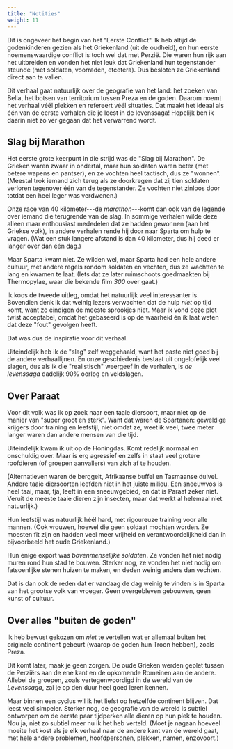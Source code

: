 ```yaml
---
title: "Notities"
weight: 11
---
```


Dit is ongeveer het begin van het "Eerste Conflict". Ik heb altijd de godenkinderen gezien als het Griekenland (uit de oudheid), en hun eerste noemenswaardige conflict is toch wel dat met Perzië. Die waren hun rijk aan het uitbreiden en vonden het niet leuk dat Griekenland hun tegenstander steunde (met soldaten, voorraden, etcetera). Dus besloten ze Griekenland direct aan te vallen.

Dit verhaal gaat natuurlijk over de geografie van het land: het zoeken van Bella, het botsen van territorium tussen Preza en de goden. Daarom noemt het verhaal véél plekken en refereert véél situaties. Dat maakt het ideaal als één van de eerste verhalen die je leest in de levenssaga! Hopelijk ben ik daarin niet zo ver gegaan dat het verwarrend wordt.

## Slag bij Marathon
Het eerste grote keerpunt in die strijd was de "Slag bij Marathon". De Grieken waren zwaar in ondertal, maar hun soldaten waren beter (met betere wapens en pantser), en ze vochten heel tactisch, dus ze "wonnen". (Meestal trok iemand zich terug als ze doorkregen dat zij tien soldaten verloren tegenover één van de tegenstander. Ze vochten niet zinloos door totdat een heel leger was verdwenen.)

Onze race van 40 kilometer---de _marathon_---komt dan ook van de legende over iemand die terugrende van de slag. In sommige verhalen wilde deze alleen maar enthousiast mededelen dat ze hadden gewonnen (aan het Griekse volk), in andere verhalen rende hij door naar Sparta om hulp te vragen. (Wat een stuk langere afstand is dan 40 kilometer, dus hij deed er langer over dan één dag.)

Maar Sparta kwam niet. Ze wilden wel, maar Sparta had een hele andere cultuur, met andere regels rondom soldaten en vechten, dus ze wachtten te lang en kwamen te laat. (Iets dat ze later ruimschoots goedmaakten bij Thermopylae, waar die bekende film _300_ over gaat.)

Ik koos de tweede uitleg, omdat het natuurlijk veel interessanter is. Bovendien denk ik dat weinig lezers verwachten dat de hulp _niet_ op tijd komt, want zo eindigen de meeste sprookjes niet. Maar ik vond deze plot twist acceptabel, omdat het gebaseerd is op de waarheid én ik laat weten dat deze "fout" gevolgen heeft.

Dat was dus de inspiratie voor dit verhaal.

Uiteindelijk heb ik de "slag" zelf weggehaald, want het paste niet goed bij de andere verhaallijnen. En onze geschiedenis bestaat uit ongelofelijk veel slagen, dus als ik die "realistisch" weergeef in de verhalen, is _de levenssaga_ dadelijk 90% oorlog en veldslagen.

## Over Paraat
Voor dit volk was ik op zoek naar een taaie diersoort, maar niet op de manier van "super groot en sterk". Want dat waren de Spartanen: geweldige krijgers door training en leefstijl, niet omdat ze, weet ik veel, twee meter langer waren dan andere mensen van die tijd.

Uiteindelijk kwam ik uit op de Honingdas. Komt redelijk normaal en onschuldig over. Maar is erg agressief en zelfs in staat veel grotere roofdieren (of groepen aanvallers) van zich af te houden.

(Alternatieven waren de berggeit, Afrikaanse buffel en Tasmaanse duivel. Andere taaie diersoorten leefden niet in het juiste milieu. Een sneeuwvos is heel taai, maar, tja, leeft in een sneeuwgebied, en dat is Paraat zeker niet. Veruit de meeste taaie dieren zijn insecten, maar dat werkt al helemaal niet natuurlijk.)

Hun leefstijl was natuurlijk héél hard, met rigoureuze training voor alle mannen. (Ook vrouwen, hoewel die geen soldaat mochten worden. Ze moesten fit zijn en hadden veel meer vrijheid en verantwoordelijkheid dan in bijvoorbeeld het oude Griekenland.)

Hun enige export was _bovenmenselijke soldaten_. Ze vonden het niet nodig muren rond hun stad te bouwen. Sterker nog, ze vonden het niet nodig om fatsoenlijke stenen huizen te maken, en deden weinig anders dan vechten. 

Dat is dan ook de reden dat er vandaag de dag weinig te vinden is in Sparta van het grootse volk van vroeger. Geen overgebleven gebouwen, geen kunst of cultuur.

## Over alles "buiten de goden"
Ik heb bewust gekozen om _niet_ te vertellen wat er allemaal buiten het originele continent gebeurt (waarop de goden hun Troon hebben), zoals Preza. 

Dit komt later, maak je geen zorgen. De oude Grieken werden geplet tussen de Perziërs aan de ene kant en de opkomende Romeinen aan de andere. Allebei de groepen, zoals vertegenwoordigd in de wereld van de _Levenssaga_, zal je op den duur heel goed leren kennen.

Maar binnen een cyclus wil ik het liefst op hetzelfde continent blijven. Dat leest veel simpeler. Sterker nog, de geografie van de wereld is subtiel ontworpen om de eerste paar tijdperken alle dieren op hun plek te houden. Nou ja, niet zo subtiel meer nu ik het heb verteld. (Moet je nagaan hoeveel moeite het kost als je elk verhaal naar de andere kant van de wereld gaat, met hele andere problemen, hoofdpersonen, plekken, namen, enzovoort.)